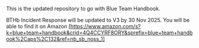 This is the updated repository to go with Blue Team Handbook.

BTHb Incident Response will be updated to V3 by 30 Nov 2025. You will be able to find it on Amazon [https://www.amazon.com/s?k=blue+team+handbook&crid=4Q4CCYRF8ORY&sprefix=blue+team+handbook%2Caps%2C132&ref=nb_sb_noss_1]

